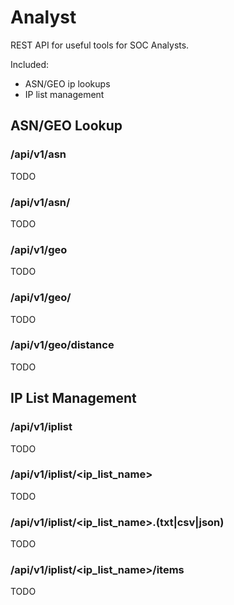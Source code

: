 # Analyst

REST API for useful tools for SOC Analysts.

Included:

* ASN/GEO ip lookups
* IP list management

## ASN/GEO Lookup

### /api/v1/asn

TODO

### /api/v1/asn/<IP>

TODO

### /api/v1/geo

TODO

### /api/v1/geo/<IP>

TODO

### /api/v1/geo/distance

TODO

## IP List Management

### /api/v1/iplist

TODO

### /api/v1/iplist/<ip_list_name>

TODO

### /api/v1/iplist/<ip_list_name>.(txt|csv|json)

TODO

### /api/v1/iplist/<ip_list_name>/items

TODO